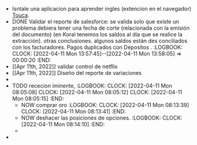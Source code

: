 - Isntale una aplicacion para aprender ingles (extencion en el navegador) [Touca](https://jointoucan.com/?noDashboardRedirect=true).
- DONE Validar el reporte de salesforce: se valida solo que existe un problema debiera tener una fecha de corte (relacionada con la emisión del documento) (en Koral tenemos los saldos al día que se realice la extracción). otras conclusiones. algunos saldos están des conciliados con los facturadores. Pagos duplicados con Depositos .
  :LOGBOOK:
  CLOCK: [2022-04-11 Mon 13:57:45]--[2022-04-11 Mon 13:58:05] =>  00:00:20
  :END:
- [[Apr 11th, 2022]] validar control de netflix
- [[Apr 11th, 2022]] Diseño del reporte de variaciones
-
- TODO rececion iminente,
  :LOGBOOK:
  CLOCK: [2022-04-11 Mon 08:05:08]
  CLOCK: [2022-04-11 Mon 08:05:12]
  CLOCK: [2022-04-11 Mon 08:05:15]
  :END:
	- NOW  comprar oro
	  :LOGBOOK:
	  CLOCK: [2022-04-11 Mon 08:13:39]
	  CLOCK: [2022-04-11 Mon 08:13:41]
	  :END:
	- NOW deshacer las posiciones de opciones.
	  :LOGBOOK:
	  CLOCK: [2022-04-11 Mon 08:14:10]
	  :END:
	-
-